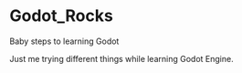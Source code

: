 # Godot_Rocks
Baby steps to learning Godot

Just me trying different things while learning Godot Engine.


